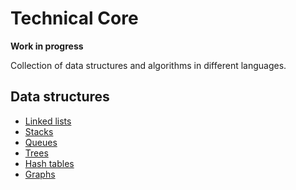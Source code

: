 # Technical Core

**Work in progress**

Collection of data structures and algorithms in different languages.

## Data structures
- [Linked lists](./data-structures/linked-lists/)
- [Stacks](./data-structures/stacks/)
- [Queues](./data-structures/queues/)
- [Trees](./data-structures/trees/)
- [Hash tables](./data-structures/hash-tables/)
- [Graphs](./data-structures/graphs/)
